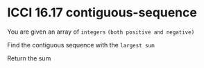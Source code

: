 # ICCI 16.17 contiguous-sequence

You are given an array of `integers`  `(both positive and negative)`

 Find the contiguous sequence with the `largest sum`
 
 Return the sum
